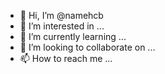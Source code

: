 - 👋 Hi, I’m @namehcb
- 👀 I’m interested in ...
- 🌱 I’m currently learning ...
- 💞️ I’m looking to collaborate on ...
- 📫 How to reach me ...

<!---
namehcb/namehcb is a ✨ special ✨ repository because its `README.md` (this file) appears on your GitHub profile.
You can click the Preview link to take a look at your changes.
--->
